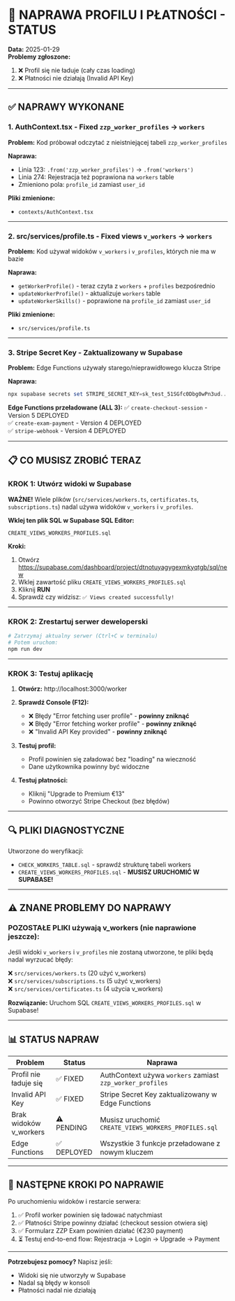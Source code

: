 # 🔧 NAPRAWA PROFILU I PŁATNOŚCI - STATUS
**Data:** 2025-01-29  
**Problemy zgłoszone:** 
1. ❌ Profil się nie ładuje (cały czas loading)
2. ❌ Płatności nie działają (Invalid API Key)

---

## ✅ NAPRAWY WYKONANE

### 1. **AuthContext.tsx - Fixed `zzp_worker_profiles` → `workers`**
**Problem:** Kod próbował odczytać z nieistniejącej tabeli `zzp_worker_profiles`

**Naprawa:**
- Linia 123: `.from('zzp_worker_profiles')` → `.from('workers')`
- Linia 274: Rejestracja też poprawiona na `workers` table
- Zmieniono pola: `profile_id` zamiast `user_id`

**Pliki zmienione:**
- `contexts/AuthContext.tsx`

---

### 2. **src/services/profile.ts - Fixed views `v_workers` → `workers`**
**Problem:** Kod używał widoków `v_workers` i `v_profiles`, których nie ma w bazie

**Naprawa:**
- `getWorkerProfile()` - teraz czyta z `workers` + `profiles` bezpośrednio
- `updateWorkerProfile()` - aktualizuje `workers` table
- `updateWorkerSkills()` - poprawione na `profile_id` zamiast `user_id`

**Pliki zmienione:**
- `src/services/profile.ts`

---

### 3. **Stripe Secret Key - Zaktualizowany w Supabase**
**Problem:** Edge Functions używały starego/nieprawidłowego klucza Stripe

**Naprawa:**
```powershell
npx supabase secrets set STRIPE_SECRET_KEY=sk_test_51SGfc0Dbg0wPn3ud...
```

**Edge Functions przeładowane (ALL 3):**
✅ `create-checkout-session` - Version 5 DEPLOYED  
✅ `create-exam-payment` - Version 4 DEPLOYED  
✅ `stripe-webhook` - Version 4 DEPLOYED

---

## 📋 CO MUSISZ ZROBIĆ TERAZ

### **KROK 1: Utwórz widoki w Supabase**

**WAŻNE!** Wiele plików (`src/services/workers.ts`, `certificates.ts`, `subscriptions.ts`) nadal używa widoków `v_workers` i `v_profiles`.

**Wklej ten plik SQL w Supabase SQL Editor:**
```
CREATE_VIEWS_WORKERS_PROFILES.sql
```

**Kroki:**
1. Otwórz https://supabase.com/dashboard/project/dtnotuyagygexmkyqtgb/sql/new
2. Wklej zawartość pliku `CREATE_VIEWS_WORKERS_PROFILES.sql`
3. Kliknij **RUN**
4. Sprawdź czy widzisz: `✅ Views created successfully!`

---

### **KROK 2: Zrestartuj serwer deweloperski**

```powershell
# Zatrzymaj aktualny serwer (Ctrl+C w terminalu)
# Potem uruchom:
npm run dev
```

---

### **KROK 3: Testuj aplikację**

1. **Otwórz:** http://localhost:3000/worker
2. **Sprawdź Console (F12):**
   - ❌ Błędy "Error fetching user profile" - **powinny zniknąć**
   - ❌ Błędy "Error fetching worker profile" - **powinny zniknąć**
   - ❌ "Invalid API Key provided" - **powinny zniknąć**

3. **Testuj profil:**
   - Profil powinien się załadować bez "loading" na wieczność
   - Dane użytkownika powinny być widoczne

4. **Testuj płatności:**
   - Kliknij "Upgrade to Premium €13"
   - Powinno otworzyć Stripe Checkout (bez błędów)

---

## 🔍 PLIKI DIAGNOSTYCZNE

Utworzone do weryfikacji:
- `CHECK_WORKERS_TABLE.sql` - sprawdź strukturę tabeli workers
- `CREATE_VIEWS_WORKERS_PROFILES.sql` - **MUSISZ URUCHOMIĆ W SUPABASE!**

---

## ⚠️ ZNANE PROBLEMY DO NAPRAWY

### **POZOSTAŁE PLIKI używają v_workers (nie naprawione jeszcze):**
Jeśli widoki `v_workers` i `v_profiles` nie zostaną utworzone, te pliki będą nadal wyrzucać błędy:

❌ `src/services/workers.ts` (20 użyć v_workers)  
❌ `src/services/subscriptions.ts` (5 użyć v_workers)  
❌ `src/services/certificates.ts` (4 użycia v_workers)

**Rozwiązanie:** Uruchom SQL `CREATE_VIEWS_WORKERS_PROFILES.sql` w Supabase!

---

## 📊 STATUS NAPRAW

| Problem | Status | Naprawa |
|---------|--------|---------|
| Profil nie ładuje się | ✅ FIXED | AuthContext używa `workers` zamiast `zzp_worker_profiles` |
| Invalid API Key | ✅ FIXED | Stripe Secret Key zaktualizowany w Edge Functions |
| Brak widoków v_workers | ⚠️ PENDING | Musisz uruchomić `CREATE_VIEWS_WORKERS_PROFILES.sql` |
| Edge Functions | ✅ DEPLOYED | Wszystkie 3 funkcje przeładowane z nowym kluczem |

---

## 🎯 NASTĘPNE KROKI PO NAPRAWIE

Po uruchomieniu widoków i restarcie serwera:

1. ✅ Profil worker powinien się ładować natychmiast
2. ✅ Płatności Stripe powinny działać (checkout session otwiera się)
3. ✅ Formularz ZZP Exam powinien działać (€230 payment)
4. ⏳ Testuj end-to-end flow: Rejestracja → Login → Upgrade → Payment

---

**Potrzebujesz pomocy?** Napisz jeśli:
- Widoki się nie utworzyły w Supabase
- Nadal są błędy w konsoli
- Płatności nadal nie działają

